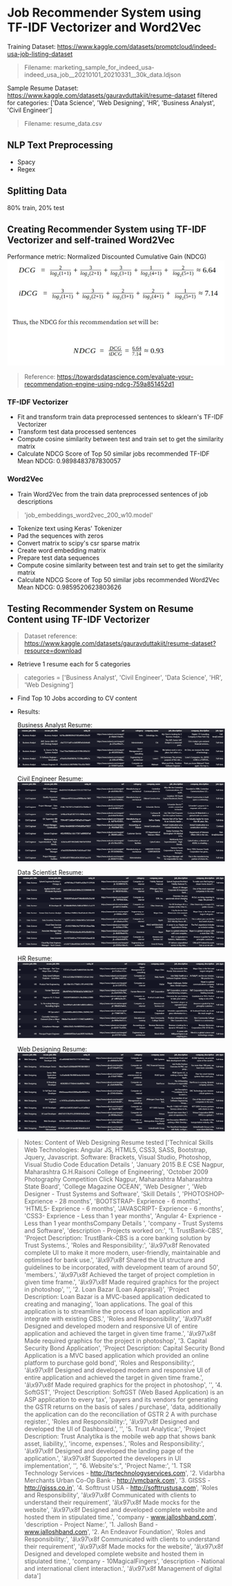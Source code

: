 # Job Recommender System using TF-IDF Vectorizer and Word2Vec
Training Dataset: https://www.kaggle.com/datasets/promptcloud/indeed-usa-job-listing-dataset
> Filename: marketing_sample_for_indeed_usa-indeed_usa_job__20210101_20210331__30k_data.ldjson

Sample Resume Dataset: https://www.kaggle.com/datasets/gauravduttakiit/resume-dataset
filtered for categories: ['Data Science', 'Web Designing', 'HR', 'Business Analyst', 'Civil Engineer']
> Filename: resume_data.csv

## NLP Text Preprocessing
- Spacy
- Regex

## Splitting Data
80% train, 20% test

## Creating Recommender System using TF-IDF Vectorizer and self-trained Word2Vec
Performance metric: Normalized Discounted Cumulative Gain (NDCG)
![ndcg](/images/ndcg.png "ndcg")
> Reference: https://towardsdatascience.com/evaluate-your-recommendation-engine-using-ndcg-759a851452d1

### TF-IDF Vectorizer
- Fit and transform train data preprocessed sentences to sklearn's TF-IDF Vectorizer
- Transform test data processed sentences
- Compute cosine similarity between test and train set to get the similarity matrix
- Calculate NDCG Score of Top 50 similar jobs recommended
TF-IDF Mean NDCG: 0.9898483787830057

### Word2Vec
- Train Word2Vec from the train data preprocessed sentences of job descriptions
> 'job_embeddings_word2vec_200_w10.model'
- Tokenize text using Keras' Tokenizer
- Pad the sequences with zeros
- Convert matrix to scipy's csr sparse matrix
- Create word embedding matrix
- Prepare test data sequences
- Compute cosine similarity between test and train set to get the similarity matrix
- Calculate NDCG Score of Top 50 similar jobs recommended
Word2Vec Mean NDCG: 0.9859520623803626

## Testing Recommender System on Resume Content using TF-IDF Vectorizer
> Dataset reference: https://www.kaggle.com/datasets/gauravduttakiit/resume-dataset?resource=download
- Retrieve 1 resume each for 5 categories
> categories = ['Business Analyst', 'Civil Engineer', 'Data Science', 'HR', 'Web Designing']
- Find Top 10 Jobs according to CV content
- Results:

    Business Analyst Resume:
    ![ba](/images/ba.png "ba")

    Civil Engineer Resume:
    ![civ](/images/civ.png "civ")

    Data Scientist Resume:
    ![ds](/images/ds.png "ds")

    HR Resume:
    ![hr](/images/hr.png "hr")

    Web Designing Resume:
    ![webdev](/images/webdev.png "webdev")

> Notes: Content of Web Designing Resume tested
    ['Technical Skills Web Technologies: Angular JS, HTML5, CSS3, SASS, Bootstrap, Jquery, Javascript. Software: Brackets, Visual Studio, Photoshop, Visual Studio Code Education Details ',
    'January 2015 B.E CSE Nagpur, Maharashtra G.H.Raisoni College of Engineering',
    'October 2009  Photography Competition Click Nagpur, Maharashtra Maharashtra State Board',
    'College Magazine OCEAN',
    'Web Designer ',
    'Web Designer - Trust Systems and Software',
    'Skill Details ',
    'PHOTOSHOP- Exprience - 28 months',
    'BOOTSTRAP- Exprience - 6 months',
    'HTML5- Exprience - 6 months',
    'JAVASCRIPT- Exprience - 6 months',
    'CSS3- Exprience - Less than 1 year months',
    'Angular 4- Exprience - Less than 1 year monthsCompany Details ',
    'company - Trust Systems and Software',
    'description - Projects worked on:',
    '1. TrustBank-CBS',
    'Project Description: TrustBank-CBS is a core banking solution by Trust Systems.',
    'Roles and Responsibility:',
    'â\x97\x8f Renovated complete UI to make it more modern, user-friendly, maintainable and optimised for bank use.',
    'â\x97\x8f Shared the UI structure and guidelines to be incorporated, with development team of around 50',
    'members.',
    'â\x97\x8f Achieved the target of project completion in given time frame.',
    'â\x97\x8f Made required graphics for the project in photoshop',
    '',
    '2. Loan Bazar (Loan Appraisal)',
    'Project Description: Loan Bazar is a MVC-based application dedicated to creating and managing',
    'loan applications. The goal of this application is to streamline the process of loan application and integrate with existing CBS.',
    'Roles and Responsibility',
    'â\x97\x8f Designed and developed modern and responsive UI of entire application and achieved the target in given time frame.',
    'â\x97\x8f Made required graphics for the project in photoshop',
    '3. Capital Security Bond Application',
    'Project Description: Capital Security Bond Application is a MVC based application which provided an online platform to purchase gold bond',
    'Roles and Responsibility:',
    'â\x97\x8f Designed and developed modern and responsive UI of entire application and achieved the target in given time frame.',
    'â\x97\x8f Made required graphics for the project in photoshop',
    '',
    '4. SoftGST',
    'Project Description: SoftGST (Web Based Application) is an ASP application to every tax',
    'payers and its vendors for generating the GSTR returns on the basis of sales / purchase',
    'data, additionally the application can do the reconciliation of GSTR 2 A with purchase register.',
    'Roles and Responsibility:',
    'â\x97\x8f Designed and developed the UI of Dashboard.',
    '',
    '5. Trust Analytica:',
    'Project Description: Trust Analytika is the mobile web app that shows bank asset, liability,',
    'income, expenses.',
    'Roles and Responsibility:',
    'â\x97\x8f Designed and developed the landing page of the application.',
    'â\x97\x8f Supported the developers in UI implementation',
    '',
    "6. Website's:",
    'Project Name:',
    '1. TSR Technology Services - http://tsrtechnologyservices.com',
    '2. Vidarbha Merchants Urban Co-Op Bank - http://vmcbank.com',
    '3. GISSS - http://gisss.co.in',
    '4. Softtrust USA - http://softtrustusa.com',
    'Roles and Responsibility',
    'â\x97\x8f Communicated with clients to understand their requirement',
    'â\x97\x8f Made mocks for the website',
    'â\x97\x8f Designed and developed complete website and hosted them in stipulated time.',
    'company - www.jalloshband.com',
    'description - Project Name:',
    '1. Jallosh Band - www.jalloshband.com',
    '2. An Endeavor Foundation',
    'Roles and Responsibility:',
    'â\x97\x8f Communicated with clients to understand their requirement',
    'â\x97\x8f Made mocks for the website',
    'â\x97\x8f Designed and developed complete website and hosted them in stipulated time.',
    'company - 10MagicalFingers',
    'description - National and international client interaction.',
    'â\x97\x8f Management of digital data']
